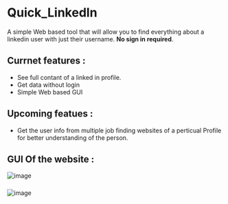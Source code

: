 # Quick_Linkedln

A simple Web based tool that will allow you to find everything about a linkedin user with just their username. **No sign in required**.

## Currnet features : 
- See full contant of a linked in profile.
- Get data without login
- Simple Web based GUI 

## Upcoming featues : 
- Get the user info from multiple job finding websites of a perticual Profile for better understanding of the person.

## GUI Of the website :
![image](https://user-images.githubusercontent.com/32749921/153715393-dc527a55-4574-4c5c-9504-c42d29904b1d.png)
### 
![image](https://user-images.githubusercontent.com/82018964/153717852-4ef47d49-b1cc-4a44-bfb4-9b73b03287f9.png)

